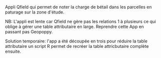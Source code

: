 Appli Qfield qui permet de noter la charge de bétail dans les parcelles en paturage sur la zone d'étude.

NB: L'appli est lente car Qfield ne gère pas les relations 1 à plusieurs ce qui oblige à gérer une table attributaire en large.
Reprendre cette App en passant pas Geopoppy.

Solution temporaire: l'app a été découpée en trois pour réduire la table attributaire un script R permet de recréer la table attricbutaire complète ensuite.
